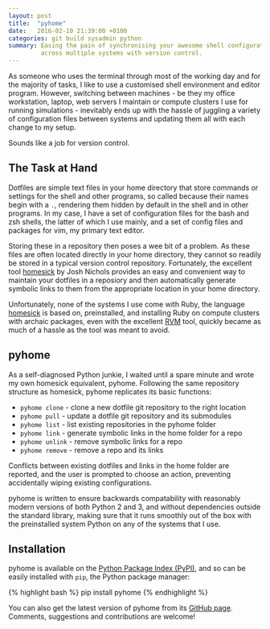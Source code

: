 ```yaml
---
layout: post
title:  "pyhome"
date:   2016-02-10 21:39:00 +0100
categories: git build sysadmin python
summary: Easing the pain of synchronising your awesome shell configuration
         across multiple systems with version control.
---
```


As someone who uses the terminal through most of the working day and for the
majority of tasks, I like to use a customised shell environment and editor
program. However, switching between machines - be they my office workstation,
laptop, web servers I maintain or compute clusters I use for running
simulations - inevitably ends up with the hassle of juggling a variety of
configuration files between systems and updating them all with each change to
my setup.

Sounds like a job for version control.

## The Task at Hand

Dotfiles are simple text files in your home directory that store commands or
settings for the shell and other programs, so called because their names begin
with a `.`, rendering them hidden by default in the shell and in other
programs. In my case, I have a set of configuration files for the bash and zsh
shells, the latter of which I use mainly, and a set of config files and
packages for vim, my primary text editor.

Storing these in a repository then poses a wee bit of a problem. As these files
are often located directly in your home directory, they cannot so readily be
stored in a typical version control repository. Fortunately, the excellent tool
[homesick] by Josh Nichols provides an easy and convenient way to maintain your
dotfiles in a reposiory and then automatically generate symbolic links to them
from the appropriate location in your home directory.

Unfortunately, none of the systems I use come with Ruby, the language
[homesick] is based on, preinstalled, and installing Ruby on compute clusters
with archaic packages, even with the excellent [RVM] tool, quickly became as
much of a hassle as the tool was meant to avoid.

## pyhome

As a self-diagnosed Python junkie, I waited until a spare minute and wrote my
own homesick equivalent, pyhome. Following the same repository structure as
homesick, pyhome replicates its basic functions:

* `pyhome clone` - clone a new dotfile git repository to the right location
* `pyhome pull` - update a dotfile git repository and its submodules
* `pyhome list` - list existing repositories in the pyhome folder
* `pyhome link` - generate symbolic links in the home folder for a repo
* `pyhome unlink` - remove symbolic links for a repo
* `pyhome remove` - remove a repo and its links

Conflicts between existing dotfiles and links in the home folder are reported,
and the user is prompted to choose an action, preventing accidentally wiping
existing configurations.

pyhome is written to ensure backwards compatability with reasonably modern
versions of both Python 2 and 3, and without dependencies outside the standard
library, making sure that it runs smoothly out of the box with the preinstalled
system Python on any of the systems that I use.

## Installation

pyhome is available on the [Python Package Index (PyPI)][pyhome-pypi], and so
can be easily installed with `pip`, the Python package manager:

{% highlight bash %}
pip install pyhome
{% endhighlight %}

You can also get the latest version of pyhome from its
[GitHub page][pyhome-github]. Comments, suggestions and contributions are
welcome!

[homesick]: https://github.com/technicalpickles/homesick
[RVM]: https://rvm.io/
[pyhome-pypi]: https://pypi.python.org/pypi/pyhome
[pyhome-github]: https://github.com/acroz/pyhome
